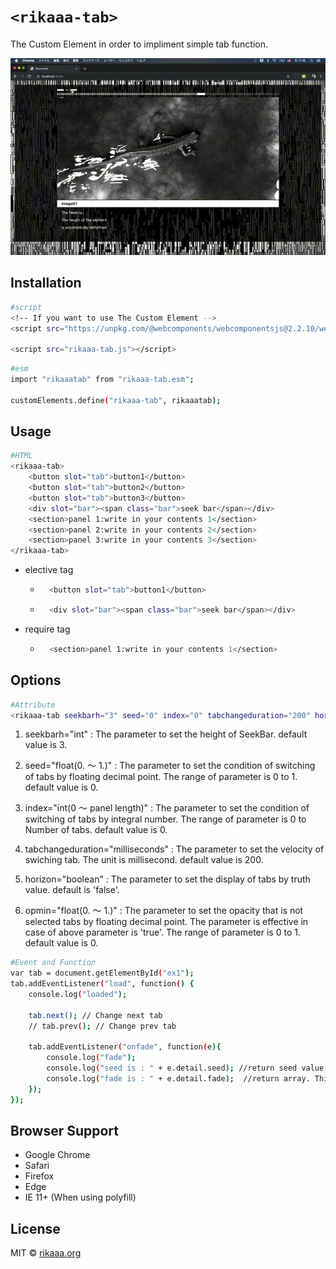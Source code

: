# `<rikaaa-tab>`
The Custom Element in order to impliment simple tab function.

![](rikaaa-tab.gif)



## Installation
```bash
#script
<!-- If you want to use The Custom Element -->
<script src="https://unpkg.com/@webcomponents/webcomponentsjs@2.2.10/webcomponents-loader.js"></script>

<script src="rikaaa-tab.js"></script>
```

```bash
#esm
import "rikaaatab" from "rikaaa-tab.esm";

customElements.define("rikaaa-tab", rikaaatab);
```
## Usage 
```bash
#HTML
<rikaaa-tab>
    <button slot="tab">button1</button>
    <button slot="tab">button2</button>
    <button slot="tab">button3</button>
    <div slot="bar"><span class="bar">seek bar</span></div>
    <section>panel 1:write in your contents 1</section>
    <section>panel 2:write in your contents 2</section>
    <section>panel 3:write in your contents 3</section>
</rikaaa-tab>
```
* elective tag
    * ``` bash
        <button slot="tab">button1</button>
         ```
    * ``` bash
        <div slot="bar"><span class="bar">seek bar</span></div>
         ```
* require tag
    * ``` bash
        <section>panel 1:write in your contents 1</section>
         ```

## Options
```bash
#Attribute
<rikaaa-tab seekbarh="3" seed="0" index="0" tabchangeduration="200" horizon="false" opmin="0">
```
1. seekbarh="int" : The parameter to set the height of SeekBar. default value is 3.

1. seed="float(0. 〜 1.)" : The parameter to set the condition of switching of tabs by floating decimal point. The range of parameter is 0 to 1. default value is 0.

1. index="int(0 〜 panel length)" : The parameter to set the condition of switching of tabs by integral number. The range of parameter is 0 to Number of tabs. default value is 0.


1. tabchangeduration="milliseconds" : The parameter to set the velocity of swiching tab. The unit is millisecond. default value is 200.

1. horizon="boolean" : The parameter to set the display of tabs by truth value. default is 'false'.

1.  opmin="float(0. 〜 1.)" : The parameter to set the opacity that is not selected tabs by floating decimal point. The parameter is effective in case of above parameter is 'true'. The range of parameter is 0 to 1. default value is 0.


```bash
#Event and Function
var tab = document.getElementById("ex1");
tab.addEventListener("load", function() {
    console.log("loaded");

    tab.next(); // Change next tab
    // tab.prev(); // Change prev tab

    tab.addEventListener("onfade", function(e){
        console.log("fade");
        console.log("seed is : " + e.detail.seed); //return seed value.
        console.log("fade is : " + e.detail.fade);  //return array. This is switching status of each tab.
    });
});
```

## Browser Support
- Google Chrome  
- Safari  
- Firefox  
- Edge  
- IE 11+ (When using polyfill)

## License
MIT © [rikaaa.org](http://rikaaa.org/)
